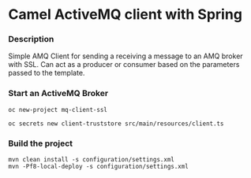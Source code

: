 # Camel ActiveMQ client with Spring

### Description

Simple AMQ Client for sending a receiving a message to an AMQ broker with SSL.  Can act as a producer or consumer based on the
parameters passed to the template.

### Start an ActiveMQ Broker

    oc new-project mq-client-ssl

    oc secrets new client-truststore src/main/resources/client.ts

### Build the project

    mvn clean install -s configuration/settings.xml
    mvn -Pf8-local-deploy -s configuration/settings.xml
